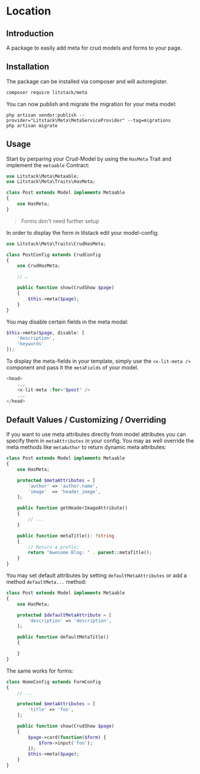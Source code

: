# Location

## Introduction

A package to easily add meta for crud models and forms to your page.

## Installation

The package can be installed via composer and will autoregister.

```bash
composer require litstack/meta
```

You can now publish and migrate the migration for your meta model:

```shell
php artisan vendor:publish --provider="Litstack\Meta\MetaServiceProvider" --tag=migrations
php artisan migrate
```

## Usage

Start by perparing your Crud-Model by using the `HasMeta` Trait and implement
the `metaable` Contract:

```php
use Litstack\Meta\Metaable;
use Litstack\Meta\Traits\HasMeta;

class Post extends Model implements Metaable
{
    use HasMeta;
}
```

> Forms don't need further setup

In order to display the form in litstack edit your model-config:

```php
use Litstack\Meta\Traits\CrudHasMeta;

class PostConfig extends CrudConfig
{
    use CrudHasMeta;

    // …

    public function show(CrudShow $page)
    {
        $this->meta($page);
    }
}
```

You may disable certain fields in the meta modal:

```php
$this->meta($page, disable: [
    'description',
    'keywords'
]);
```

To display the meta-fields in your template, simply use the `<x-lit-meta />`
component and pass it the `metaFields` of your model.

```php
<head>
    ...
    <x-lit-meta :for="$post" />
    ...
</head>
```

## Default Values / Customizing / Overriding

If you want to use meta attributes directly from model attributes you can
specify them in `metaAttributes` in your config. You may as well override the
meta methods like `metaAuthor` to return dynamic meta attributes:

```php
class Post extends Model implements Metaable
{
    use HasMeta;

    protected $metaAttributes = [
        'author' => 'author.name',
        'image'  => 'header_image',
    ];

    public function getHeaderImageAttribute()
    {
        // ...
    }

    public function metaTitle(): ?string
    {
        // Return a prefix:
        return "Awesome Blog: " . parent::metaTitle();
    }
}
```

You may set default attributes by setting `defaultMetaAttributes` or add a
method `defaultMeta...` method:

```php
class Post extends Model implements Metaable
{
    use HasMeta;

    protected $defaultMetaAttribute = [
        'description' => 'description',
    ];

    public function defaultMetaTitle()
    {

    }
}
```

The same works for forms:

```php
class HomeConfig extends FormConfig
{
    // ...

    protected $metaAttributes = [
        'title' => 'foo',
    ];

    public function show(CrudShow $page)
    {
        $page->card(function($form) {
            $form->input('foo');
        });
        $this->meta($page);
    }
}
```

